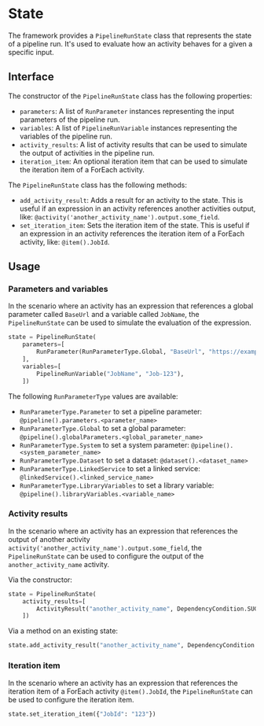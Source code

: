 # State

The framework provides a `PipelineRunState` class that represents the state of a pipeline run. It's used to evaluate how an activity behaves for a given a specific input.

## Interface

The constructor of the `PipelineRunState` class has the following properties:

* `parameters`: A list of `RunParameter` instances representing the input parameters of the pipeline run.
* `variables`: A list of `PipelineRunVariable` instances representing the variables of the pipeline run.
* `activity_results`: A list of activity results that can be used to simulate the output of activities in the pipeline run.
* `iteration_item`: An optional iteration item that can be used to simulate the iteration item of a ForEach activity.

The `PipelineRunState` class has the following methods:

* `add_activity_result`: Adds a result for an activity to the state. This is useful if an expression in an activity references another activities output, like: `@activity('another_activity_name').output.some_field`.
* `set_iteration_item`: Sets the iteration item of the state. This is useful if an expression in an activity references the iteration item of a ForEach activity, like: `@item().JobId`.

## Usage

### Parameters and variables

In the scenario where an activity has an expression that references a global parameter called `BaseUrl` and a variable called `JobName`, the `PipelineRunState` can be used to simulate the evaluation of the expression.

```python
state = PipelineRunState(
    parameters=[
        RunParameter(RunParameterType.Global, "BaseUrl", "https://example.com"),
    ],
    variables=[
        PipelineRunVariable("JobName", "Job-123"),
    ])
```

The following `RunParameterType` values are available:

* `RunParameterType.Parameter` to set a pipeline parameter: `@pipeline().parameters.<parameter_name>`
* `RunParameterType.Global` to set a global parameter: `@pipeline().globalParameters.<global_parameter_name>`
* `RunParameterType.System` to set a system parameter: `@pipeline().<system_parameter_name>`
* `RunParameterType.Dataset` to set a dataset: `@dataset().<dataset_name>`
* `RunParameterType.LinkedService` to set a linked service: `@linkedService().<linked_service_name>`
* `RunParameterType.LibraryVariables` to set a library variable: `@pipeline().libraryVariables.<variable_name>`

### Activity results

In the scenario where an activity has an expression that references the output of another activity `activity('another_activity_name').output.some_field`, the `PipelineRunState` can be used to configure the output of the `another_activity_name` activity.

Via the constructor:

```python
state = PipelineRunState(
    activity_results=[
        ActivityResult("another_activity_name", DependencyCondition.SUCCEEDED, {"some_field": "some_value!"}),
    ])
```

Via a method on an existing state:

```python
state.add_activity_result("another_activity_name", DependencyCondition.SUCCEEDED, {"some_field": "some_value!"})
```

### Iteration item

In the scenario where an activity has an expression that references the iteration item of a ForEach activity `@item().JobId`, the `PipelineRunState` can be used to configure the iteration item.

```python
state.set_iteration_item({"JobId": "123"})
```
